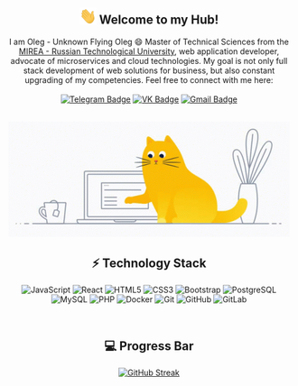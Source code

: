 <!-- [![MasterHead](header.png)](#) -->

<div align="center">
  <h2>
    <img src="wave.gif" width="30px">
    Welcome to my Hub!
  </h2>

  I am Oleg - Unknown Flying Oleg :smile: Master of Technical Sciences from the [MIREA - Russian Technological University](https://mirea.ru/), web application developer, advocate of microservices and cloud technologies. 
  My goal is not only full stack development of web solutions for business, but also constant upgrading of my competencies. Feel free to connect with me here:<br><br>
  [![Telegram Badge](https://img.shields.io/badge/-Feekos?style=flat-square&logo=Telegram&logoColor=white&label=Telegram&labelColor=blue&color=blue&link=https%3A%2F%2Ft.me%2FBOPCAXAPA)](https://t.me/BOPCAXAPA)
  [![VK Badge](https://img.shields.io/badge/-Feekos?style=flat-square&logo=VK&logoColor=white&label=VKontakte&labelColor=rgb(76%2C%20117%2C%20163)&color=rgb(76%2C%20117%2C%20163))](https://vk.com/caxap_404)
  [![Gmail Badge](https://img.shields.io/badge/-Barss.Mine@gmail.com-c14438?style=flat-square&logo=Gmail&logoColor=white&link=mailto:barss.mine@gmail.com)](mailto:barss.mine@gmail.com)
</div><br>

<div align="center"><img src="cat-coding.gif"></div>

<div align="center">
  <h2>⚡ Technology Stack</h2>
  
  ![JavaScript](https://img.shields.io/badge/-JavaScript-black?style=flat-square&logo=javascript)
  ![React](https://img.shields.io/badge/-React-black?style=flat-square&logo=react)
  ![HTML5](https://img.shields.io/badge/-HTML5-E34F26?style=flat-square&logo=html5&logoColor=white)
  ![CSS3](https://img.shields.io/badge/-CSS3-1572B6?style=flat-square&logo=css3)
  ![Bootstrap](https://img.shields.io/badge/-Bootstrap-563D7C?style=flat-square&logo=bootstrap)
  ![PostgreSQL](https://img.shields.io/badge/-PostgreSQL-336791?style=flat-square&logo=postgresql) <br>
  ![MySQL](https://img.shields.io/badge/-MySQL-black?style=flat-square&logo=mysql)
  ![PHP](https://img.shields.io/badge/-PHP-black?style=flat-square&logo=php)
  ![Docker](https://img.shields.io/badge/-Docker-black?style=flat-square&logo=docker)
  ![Git](https://img.shields.io/badge/-Git-black?style=flat-square&logo=git)
  ![GitHub](https://img.shields.io/badge/-GitHub-181717?style=flat-square&logo=github)
  ![GitLab](https://img.shields.io/badge/-GitLab-FCA121?style=flat-square&logo=gitlab)
</div><br>
<div align="center">
  <h2>💻 Progress Bar</h2>

  [![GitHub Streak](https://streak-stats.demolab.com/?user=Feekos)](https://git.io/streak-stats)
</div>
